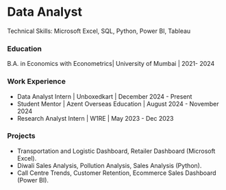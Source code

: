 # Data Analyst
Technical Skills: Microsoft Excel, SQL, Python, Power BI, Tableau

### Education
B.A. in Economics with Econometrics| University of Mumbai | 2021- 2024

### Work Experience
- Data Analyst Intern | Unboxedkart | December 2024 - Present
- Student Mentor | Azent Overseas Education | August 2024 - November 2024 
- Research Analyst Intern | W1RE | May 2023 - Dec 2023 

### Projects
- Transportation and Logistic Dashboard, Retailer Dashboard (Microsoft Excel).
- Diwali Sales Analysis,  Pollution Analysis, Sales Analysis (Python). 
- Call Centre Trends, Customer Retention, Ecommerce Sales Dashboard (Power BI). 

